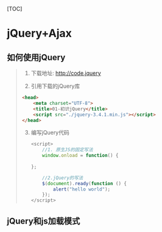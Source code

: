 [TOC]
# jQuery+Ajax
## 如何使用jQuery
>1. 下载地址: http://code.jquery
>
>2. 引用下载的jQuery库
>
>   ```html
>   <head>
>       <meta charset="UTF-8">
>       <title>01-初识jQuery</title>
>       <script src="./jquery-3.4.1.min.js"></script>
>   </head>
>   ```
>
>   3. 编写jQuery代码
>
>      ```javascript
>      <script>
>          //1. 原生JS的固定写法
>          window.onload = function() {
>  
>      };
>      
>          //2.jQuery的写法
>          $(document).ready(function () {
>              alert("hello world");
>          });
>      </script>
>      ```

## jQuery和js加载模式
